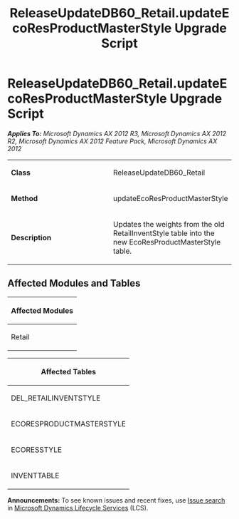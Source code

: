 ﻿---
title: ReleaseUpdateDB60_Retail.updateEcoResProductMasterStyle Upgrade Script
TOCTitle: ReleaseUpdateDB60_Retail.updateEcoResProductMasterStyle Upgrade Script
ms:assetid: e66f9d83-01f5-711d-a679-223055823727
ms:mtpsurl: https://msdn.microsoft.com/en-us/library/JJ719776(v=AX.60)
ms:contentKeyID: 49711850
ms.date: 05/18/2015
mtps_version: v=AX.60
---

# ReleaseUpdateDB60\_Retail.updateEcoResProductMasterStyle Upgrade Script 


_**Applies To:** Microsoft Dynamics AX 2012 R3, Microsoft Dynamics AX 2012 R2, Microsoft Dynamics AX 2012 Feature Pack, Microsoft Dynamics AX 2012_

<table>
<colgroup>
<col style="width: 50%" />
<col style="width: 50%" />
</colgroup>
<tbody>
<tr class="odd">
<td><p><strong>Class</strong></p></td>
<td><p>ReleaseUpdateDB60_Retail</p></td>
</tr>
<tr class="even">
<td><p><strong>Method</strong></p></td>
<td><p>updateEcoResProductMasterStyle</p></td>
</tr>
<tr class="odd">
<td><p><strong>Description</strong></p></td>
<td><p>Updates the weights from the old RetailInventStyle table into the new EcoResProductMasterStyle table.</p></td>
</tr>
</tbody>
</table>


## Affected Modules and Tables

<table>
<colgroup>
<col style="width: 100%" />
</colgroup>
<thead>
<tr class="header">
<th><p>Affected Modules</p></th>
</tr>
</thead>
<tbody>
<tr class="odd">
<td><p>Retail</p></td>
</tr>
</tbody>
</table>


<table>
<colgroup>
<col style="width: 100%" />
</colgroup>
<thead>
<tr class="header">
<th><p>Affected Tables</p></th>
</tr>
</thead>
<tbody>
<tr class="odd">
<td><p>DEL_RETAILINVENTSTYLE</p></td>
</tr>
<tr class="even">
<td><p>ECORESPRODUCTMASTERSTYLE</p></td>
</tr>
<tr class="odd">
<td><p>ECORESSTYLE</p></td>
</tr>
<tr class="even">
<td><p>INVENTTABLE</p></td>
</tr>
</tbody>
</table>

  
**Announcements:** To see known issues and recent fixes, use [Issue search](http://go.microsoft.com/fwlink/?linkid=389258) in [Microsoft Dynamics Lifecycle Services](http://go.microsoft.com/fwlink/?linkid=306505) (LCS).

